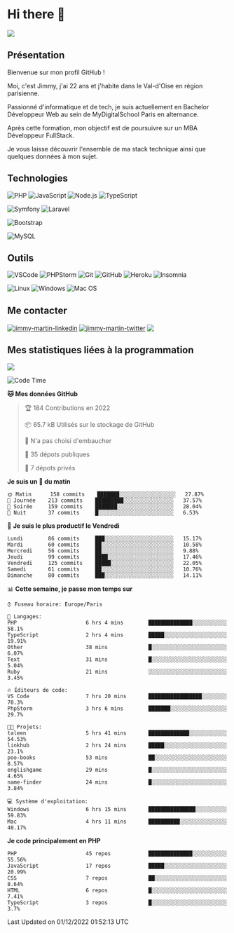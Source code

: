 # Hi there 👋

![](https://komarev.com/ghpvc/?username=jimmy-martin&color=1a1b27)

<!--
**jimmy-martin/jimmy-martin** is a ✨ _special_ ✨ repository because its `README.md` (this file) appears on your GitHub profile.

Here are some ideas to get you started:

- 🔭 I’m currently working on ...
- 🌱 I’m currently learning ...
- 👯 I’m looking to collaborate on ...
- 🤔 I’m looking for help with ...
- 💬 Ask me about ...
- 📫 How to reach me: ...
- 😄 Pronouns: ...
- ⚡ Fun fact: ...
-->

## Présentation

Bienvenue sur mon profil GitHub !

Moi, c'est Jimmy, j'ai 22 ans et j'habite dans le Val-d'Oise en région parisienne.

Passionné d'informatique et de tech, je suis actuellement en Bachelor Développeur Web au sein de MyDigitalSchool Paris en alternance.

Après cette formation, mon objectif est de poursuivre sur un MBA Développeur FullStack.

Je vous laisse découvrir l'ensemble de ma stack technique ainsi que quelques données à mon sujet.

## Technologies

<div>

![PHP](https://img.shields.io/badge/PHP-777BB4?style=for-the-badge&logo=php&logoColor=white) ![JavaScript](https://img.shields.io/badge/JavaScript-F7DF1E?style=for-the-badge&logo=javascript&logoColor=black) ![Node.js](https://img.shields.io/badge/Node.js-43853D?style=for-the-badge&logo=node.js&logoColor=white) ![TypeScript](https://img.shields.io/badge/TypeScript-007ACC?style=for-the-badge&logo=typescript&logoColor=white)

</div>
<div>

![Symfony](https://img.shields.io/badge/Symfony-092E20?style=for-the-badge&logo=symfony&logoColor=white) ![Laravel](https://img.shields.io/badge/Laravel-FF2D20?style=for-the-badge&logo=laravel&logoColor=white)

</div>
<div>

![Bootstrap](https://img.shields.io/badge/Bootstrap-563D7C?style=for-the-badge&logo=bootstrap&logoColor=white)

</div>
<div>

![MySQL](https://img.shields.io/badge/MySQL-4479A1?style=for-the-badge&logo=mysql&logoColor=white)

</div>

## Outils

![VSCode](https://img.shields.io/badge/VSCode-007ACC?style=for-the-badge&logo=visual-studio-code&logoColor=white)
![PHPStorm](http://img.shields.io/badge/-PHPStorm-181717?style=for-the-badge&logo=phpstorm&logoColor=white)
![Git](https://img.shields.io/badge/Git-E44C30?style=for-the-badge&logo=git&logoColor=white)
![GitHub](https://img.shields.io/badge/GitHub-100000?style=for-the-badge&logo=github&logoColor=white)
![Heroku](https://img.shields.io/badge/Heroku-6762a6?style=for-the-badge&logo=heroku&logoColor=white)
![Insomnia](https://img.shields.io/badge/Insomnia-5600cd?style=for-the-badge&logo=insomnia&logoColor=white)

![Linux](https://img.shields.io/badge/Linux-FCC624?style=for-the-badge&logo=linux&logoColor=white)
![Windows](https://img.shields.io/badge/Windows-0078D6?style=for-the-badge&logo=windows&logoColor=white)
![Mac OS](https://img.shields.io/badge/mac%20os-000000?style=for-the-badge&logo=apple&logoColor=white)

## Me contacter

<p>
<a href="https://www.linkedin.com/in/jimmy-martin-dev/" target="blank"><img align="center" src="https://img.shields.io/badge/-LinkedIn-0077B5?style=for-the-badge&logo=Linkedin&logoColor=white&link=https://www.linkedin.com/in/jimmy-martin-dev/" alt="jimmy-martin-linkedin"/></a>
<a href="https://twitter.com/jimmydev_" target="blank"><img align="center" src="https://img.shields.io/badge/-Twitter-1DA1F2?style=for-the-badge&logo=Twitter&logoColor=white&link=https://twitter.com/jimmydev_" alt="jimmy-martin-twitter"/></a>
 <a href="mailto:jimmy.martin952@gmail.com" target="blank"><img align="center" src="https://img.shields.io/badge/gmail-D14836?style=for-the-badge&logo=gmail&logoColor=white" /></a>
</p>

## Mes statistiques liées à la programmation

<a href="https://github-readme-stats.vercel.app/api/top-langs/?username=jimmy-martin&layout=compact">
  <img align="center" src="https://github-readme-stats.vercel.app/api/top-langs/?username=jimmy-martin&layout=compact"/>
</a>



<!--START_SECTION:waka-->
![Code Time](http://img.shields.io/badge/Code%20Time-1%2C314%20hrs-blue)

**🐱 Mes données GitHub** 

> 🏆 184 Contributions en 2022
 > 
> 📦 65.7 kB Utilisés sur le stockage de GitHub 
 > 
> 🚫 N'a pas choisi d'embaucher
 > 
> 📜 35 dépots publiques 
 > 
> 🔑 7 dépots privés  
 > 
**Je suis un 🐤 du matin** 

```text
🌞 Matin      158 commits    ███████░░░░░░░░░░░░░░░░░░   27.87% 
🌆 Journée    213 commits    █████████░░░░░░░░░░░░░░░░   37.57% 
🌃 Soirée     159 commits    ███████░░░░░░░░░░░░░░░░░░   28.04% 
🌙 Nuit       37 commits     █░░░░░░░░░░░░░░░░░░░░░░░░   6.53%

```
📅 **Je suis le plus productif le Vendredi** 

```text
Lundi        86 commits     ███░░░░░░░░░░░░░░░░░░░░░░   15.17% 
Mardi        60 commits     ██░░░░░░░░░░░░░░░░░░░░░░░   10.58% 
Mercredi     56 commits     ██░░░░░░░░░░░░░░░░░░░░░░░   9.88% 
Jeudi        99 commits     ████░░░░░░░░░░░░░░░░░░░░░   17.46% 
Vendredi     125 commits    █████░░░░░░░░░░░░░░░░░░░░   22.05% 
Samedi       61 commits     ██░░░░░░░░░░░░░░░░░░░░░░░   10.76% 
Dimanche     80 commits     ███░░░░░░░░░░░░░░░░░░░░░░   14.11%

```


📊 **Cette semaine, je passe mon temps sur** 

```text
⌚︎ Fuseau horaire: Europe/Paris

💬 Langages: 
PHP                      6 hrs 4 mins        ██████████████░░░░░░░░░░░   58.1% 
TypeScript               2 hrs 4 mins        █████░░░░░░░░░░░░░░░░░░░░   19.91% 
Other                    38 mins             █░░░░░░░░░░░░░░░░░░░░░░░░   6.07% 
Text                     31 mins             █░░░░░░░░░░░░░░░░░░░░░░░░   5.04% 
Ruby                     21 mins             ░░░░░░░░░░░░░░░░░░░░░░░░░   3.45%

🔥 Éditeurs de code: 
VS Code                  7 hrs 20 mins       █████████████████░░░░░░░░   70.3% 
PhpStorm                 3 hrs 6 mins        ███████░░░░░░░░░░░░░░░░░░   29.7%

🐱‍💻 Projets: 
taleen                   5 hrs 41 mins       █████████████░░░░░░░░░░░░   54.53% 
linkhub                  2 hrs 24 mins       █████░░░░░░░░░░░░░░░░░░░░   23.1% 
poo-books                53 mins             ██░░░░░░░░░░░░░░░░░░░░░░░   8.57% 
englishgame              29 mins             █░░░░░░░░░░░░░░░░░░░░░░░░   4.65% 
name-finder              24 mins             █░░░░░░░░░░░░░░░░░░░░░░░░   3.84%

💻 Système d'exploitation: 
Windows                  6 hrs 15 mins       ███████████████░░░░░░░░░░   59.83% 
Mac                      4 hrs 11 mins       ██████████░░░░░░░░░░░░░░░   40.17%

```

**Je code principalement en PHP** 

```text
PHP                      45 repos            ██████████████░░░░░░░░░░░   55.56% 
JavaScript               17 repos            █████░░░░░░░░░░░░░░░░░░░░   20.99% 
CSS                      7 repos             ██░░░░░░░░░░░░░░░░░░░░░░░   8.64% 
HTML                     6 repos             █░░░░░░░░░░░░░░░░░░░░░░░░   7.41% 
TypeScript               3 repos             █░░░░░░░░░░░░░░░░░░░░░░░░   3.7%

```



 Last Updated on 01/12/2022 01:52:13 UTC
<!--END_SECTION:waka-->


